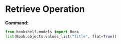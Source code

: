 # Retrieve Operation

**Command:**
```python
from bookshelf.models import Book
list(Book.objects.values_list("title", flat=True))
